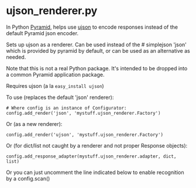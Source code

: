 ujson_renderer.py
=================

In Python [Pyramid](http://www.pylonsproject.org/), helps use [ujson](http://pypi.python.org/pypi/ujson/) to encode responses instead of the default Pyramid json encoder.

Sets up ujson as a renderer. Can be used instead of the # simplejson 'json'
which is provided by pyramid by default, or can be used as an alternative as
needed.

Note that this is not a real Python package.  It's intended to be dropped
into a common Pyramid application package.

Requires ujson (a la `easy_install ujson`)

To use (replaces the default 'json' renderer):

    # Where config is an instance of Configurator:
    config.add_render('json', 'mystuff.ujson_renderer.Factory')


Or (as a new renderer):

    config.add_render('ujson', 'mystuff.ujson_renderer.Factory')

Or (for dict/list not caught by a renderer and not proper Response objects):
  
    config.add_response_adapter(mystuff.ujson_renderer.adapter, dict, list)

Or you can just uncomment the line indicated below to enable recognition by a
config.scan()